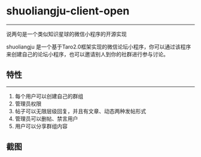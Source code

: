 # shuoliangju-client-open
---

说两句是一个类似知识星球的微信小程序的开源实现

shuoliangju 是一个基于Taro2.0框架实现的微信论坛小程序，你可以通过该程序来创建自己的论坛小程序，也可以邀请别人到你的社群进行参与讨论。

## 特性
---
1. 每个用户可以创建自己的群组
2. 管理员权限
3. 帖子可以无限层级回复，并且有文章、动态两种发帖形式
4. 管理员可以删帖、禁言用户
5. 用户可以分享群组内容

## 截图


